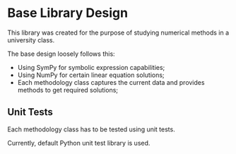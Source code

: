# Base Library Design

This library was created for the purpose of studying numerical methods in a university class.

The base design loosely follows this:

- Using SymPy for symbolic expression capabilities;
- Using NumPy for certain linear equation solutions;
- Each methodology class captures the current data and provides methods to get required solutions;

## Unit Tests

Each methodology class has to be tested using unit tests. 

Currently, default Python unit test library is used.